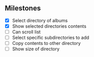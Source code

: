 ## Milestones

- [x] Select directory of albums
- [x] Show selected directories contents
- [ ] Can scroll list
- [ ] Select specific subdirectories to add
- [ ] Copy contents to other directory
- [ ] Show size of directory
